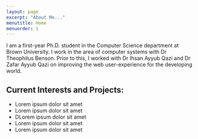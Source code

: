 ```yaml
---
layout: page
excerpt: "About Me..."
menutitle: Home
menuorder: 1
---
```


I am a first-year Ph.D. student in the Computer Science department at <a>Brown University</a>. I work in the area of computer systems with <a>Dr Theophilus Benson</a>. Prior to this, I worked with <a>Dr Ihsan Ayyub Qazi</a> and <a>Dr Zafar Ayyub Qazi</a> on improving the web user-experience for the developing world.


## Current Interests and Projects:

- Lorem ipsum dolor sit amet
- Lorem ipsum dolor sit amet
- DLorem ipsum dolor sit amet
- Lorem ipsum dolor sit amet
- Lorem ipsum dolor sit amet
